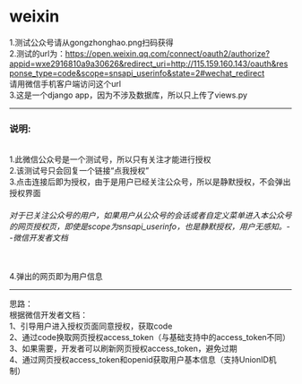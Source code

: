 # weixin
1.测试公众号请从gongzhonghao.png扫码获得<br>
2.测试的url为：https://open.weixin.qq.com/connect/oauth2/authorize?appid=wxe2916810a9a30626&redirect_uri=http://115.159.160.143/oauth&response_type=code&scope=snsapi_userinfo&state=2#wechat_redirect<br>
请用微信手机客户端访问这个url<br>
3.这是一个django app，因为不涉及数据库，所以只上传了views.py<br>
<hr>
<h3>说明:</h3><br>
1.此微信公众号是一个测试号，所以只有关注才能进行授权<br>
2.该测试号只会回复一个链接“点我授权”<br>
3.点击连接后即为授权，由于是用户已经关注公众号，所以是静默授权，不会弹出授权界面<br>
  <h6>对于已关注公众号的用户，如果用户从公众号的会话或者自定义菜单进入本公众号的网页授权页，即使是scope为snsapi_userinfo，也是静默授权，用户无感知。--微信开发者文档</h6><br>
4.弹出的网页即为用户信息
<hr>
思路：<br>
根据微信开发者文档：<br>
1、引导用户进入授权页面同意授权，获取code<br>
2、通过code换取网页授权access_token（与基础支持中的access_token不同）<br>
3、如果需要，开发者可以刷新网页授权access_token，避免过期<br>
4、通过网页授权access_token和openid获取用户基本信息（支持UnionID机制）<br>
